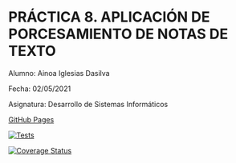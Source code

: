 # PRÁCTICA 8. APLICACIÓN DE PORCESAMIENTO DE NOTAS DE TEXTO

Alumno: Ainoa Iglesias Dasilva

Fecha: 02/05/2021

Asignatura: Desarrollo de Sistemas Informáticos


[GitHub Pages](https://ull-esit-inf-dsi-2021.github.io/ull-esit-inf-dsi-20-21-prct09-async-fs-process-alu0101164403/)

[![Tests](https://github.com/ULL-ESIT-INF-DSI-2021/ull-esit-inf-dsi-20-21-prct09-async-fs-process-alu0101164403/actions/workflows/test.yml/badge.svg)](https://github.com/ULL-ESIT-INF-DSI-2021/ull-esit-inf-dsi-20-21-prct09-async-fs-process-alu0101164403/actions/workflows/test.yml)

[![Coverage Status](https://coveralls.io/repos/github/ULL-ESIT-INF-DSI-2021/ull-esit-inf-dsi-20-21-prct09-async-fs-process-alu0101164403/badge.svg?branch=main)](https://coveralls.io/github/ULL-ESIT-INF-DSI-2021/ull-esit-inf-dsi-20-21-prct09-async-fs-process-alu0101164403?branch=main)


